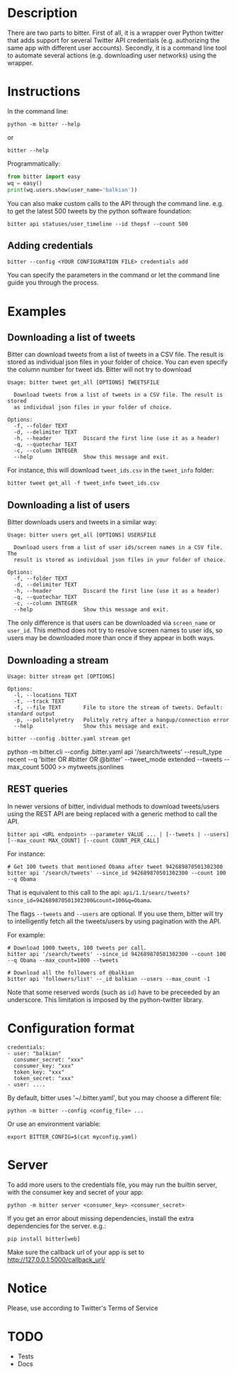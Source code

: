 # Description

There are two parts to bitter.
First of all, it is a wrapper over Python twitter that adds support for several Twitter API credentials (e.g. authorizing the same app with different user accounts).
Secondly, it is a command line tool to automate several actions (e.g. downloading user networks) using the wrapper.

# Instructions

In the command line:

    python -m bitter --help

or

    bitter --help


Programmatically:

```python
from bitter import easy
wq = easy()
print(wq.users.show(user_name='balkian'))
```


You can also make custom calls to the API through the command line.
e.g. to get the latest 500 tweets by the python software foundation:

```
bitter api statuses/user_timeline --id thepsf --count 500
```


## Adding credentials

```
bitter --config <YOUR CONFIGURATION FILE> credentials add
```

You can specify the parameters in the command or let the command line guide you through the process.

# Examples

## Downloading a list of tweets

Bitter can download tweets from a list of tweets in a CSV file.
The result is stored as individual json files in your folder of choice.
You can even specify the column number for tweet ids.
Bitter will not try to download 

```
Usage: bitter tweet get_all [OPTIONS] TWEETSFILE

  Download tweets from a list of tweets in a CSV file. The result is stored
  as individual json files in your folder of choice.

Options:
  -f, --folder TEXT
  -d, --delimiter TEXT
  -h, --header          Discard the first line (use it as a header)
  -q, --quotechar TEXT
  -c, --column INTEGER
  --help                Show this message and exit.

```

For instance, this will download `tweet_ids.csv` in the `tweet_info` folder:

```
bitter tweet get_all -f tweet_info tweet_ids.csv
```

## Downloading a list of users

Bitter downloads users and tweets in a similar way:

```
Usage: bitter users get_all [OPTIONS] USERSFILE

  Download users from a list of user ids/screen names in a CSV file. The
  result is stored as individual json files in your folder of choice.

Options:
  -f, --folder TEXT
  -d, --delimiter TEXT
  -h, --header          Discard the first line (use it as a header)
  -q, --quotechar TEXT
  -c, --column INTEGER
  --help                Show this message and exit.
```

The only difference is that users can be downloaded via `screen_name` or `user_id`.
This method does not try to resolve screen names to user ids, so users may be downloaded more than once if they appear in both ways.

## Downloading a stream

```
Usage: bitter stream get [OPTIONS]

Options:
  -l, --locations TEXT
  -t, --track TEXT
  -f, --file TEXT       File to store the stream of tweets. Default: standard output
  -p, --politelyretry   Politely retry after a hangup/connection error
  --help                Show this message and exit.
```

```
bitter --config .bitter.yaml stream get 
```
python -m bitter.cli --config .bitter.yaml api '/search/tweets' --result_type recent --q 'bitter OR #bitter OR @bitter' --tweet_mode extended --tweets --max_count 5000 >> mytweets.jsonlines


## REST queries

In newer versions of bitter, individual methods to download tweets/users using the REST API are being replaced with a generic method to call the API.

```
bitter api <URL endpoint> --parameter VALUE ... | [--tweets | --users] [--max_count MAX_COUNT] [--count COUNT_PER_CALL]
```

For instance:

```
# Get 100 tweets that mentioned Obama after tweet 942689870501302300
bitter api '/search/tweets' --since_id 942689870501302300 --count 100 --q Obama
```

That is equivalent to this call to the api: `api/1.1/searc/tweets?since_id=942689870501302300&count=100&q=Obama`.


The flags `--tweets` and `--users` are optional.
If you use them, bitter will try to intelligently fetch all the tweets/users by using pagination with the API.

For example:

```
# Download 1000 tweets, 100 tweets per call.
bitter api '/search/tweets' --since_id 942689870501302300 --count 100 --q Obama --max_count=1000 --tweets
```

```
# Download all the followers of @balkian
bitter api 'followers/list' --_id balkian --users --max_count -1
```

Note that some reserved words (such as `id`) have to be preceeded by an underscore.
This limitation is imposed by the python-twitter library.

# Configuration format

```
credentials:
- user: "balkian"
  consumer_secret: "xxx"
  consumer_key: "xxx"
  token_key: "xxx"
  token_secret: "xxx"
- user: ....
```

By default, bitter uses '~/.bitter.yaml', but you may choose a different file:

```
python -m bitter --config <config_file> ...
```

Or use an environment variable:

```
export BITTER_CONFIG=$(cat myconfig.yaml)
```

# Server
To add more users to the credentials file, you may run the builtin server, with the consumer key and secret of your app:

```
python -m bitter server <consumer_key> <consumer_secret>
```

If you get an error about missing dependencies, install the extra dependencies for the server. e.g.:

```
pip install bitter[web]
```

Make sure the callback url of your app is set to http://127.0.0.1:5000/callback_url/

# Notice
Please, use according to Twitter's Terms of Service

# TODO

* Tests
* Docs
